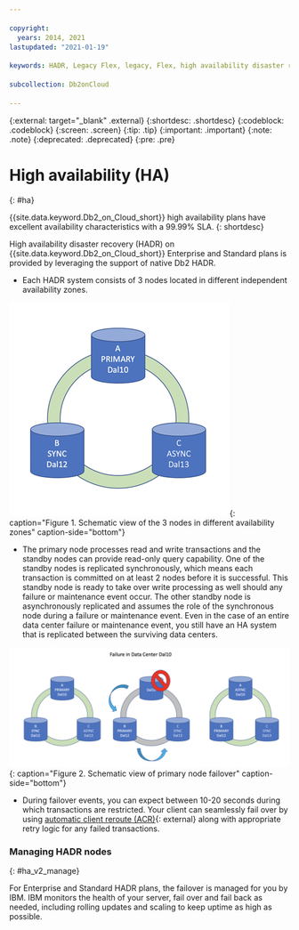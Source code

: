 ```yaml
---

copyright:
  years: 2014, 2021
lastupdated: "2021-01-19"

keywords: HADR, Legacy Flex, legacy, Flex, high availability disaster recovery

subcollection: Db2onCloud

---
```


<!-- Attribute definitions --> 
{:external: target="_blank" .external}
{:shortdesc: .shortdesc}
{:codeblock: .codeblock}
{:screen: .screen}
{:tip: .tip}
{:important: .important}
{:note: .note}
{:deprecated: .deprecated}
{:pre: .pre}

# High availability (HA)
{: #ha}

{{site.data.keyword.Db2_on_Cloud_short}} high availability plans have excellent availability characteristics with a 99.99% SLA. 
{: shortdesc}

<!--
## Standard and Enterprise plans
{: #ha_v2_ha}
-->

High availability disaster recovery (HADR) on {{site.data.keyword.Db2_on_Cloud_short}} Enterprise and Standard plans is provided by leveraging the support of native Db2 HADR. 

- Each HADR system consists of 3 nodes located in different independent availability zones.  

![Schematic view of the 3 nodes in different availability zones](images/ha_AZ_small.png "Schematic view of the 3 nodes in different availability zones"){: caption="Figure 1. Schematic view of the 3 nodes in different availability zones" caption-side="bottom"}

- The primary node processes read and write transactions and the standby nodes can provide read-only query capability. One of the standby nodes is replicated synchronously, which means each transaction is committed on at least 2 nodes before it is successful. This standby node is ready to take over write processing as well should any failure or maintenance event occur. The other standby node is asynchronously replicated and assumes the role of the synchronous node during a failure or maintenance event. Even in the case of an entire data center failure or maintenance event, you still have an HA system that is replicated between the surviving data centers.

![Schematic view of primary node failover](images/ha_failure.png "Schematic view of primary node failover"){: caption="Figure 2. Schematic view of primary node failover" caption-side="bottom"}

- During failover events, you can expect between 10-20 seconds during which transactions are restricted. Your client can seamlessly fail over by using [automatic client reroute (ACR)](https://www.ibm.com/support/knowledgecenter/SSEPGG_11.5.0/com.ibm.db2.luw.admin.ha.doc/doc/r0023392.html){: external} along with appropriate retry logic for any failed transactions.

### Managing HADR nodes
{: #ha_v2_manage}

For Enterprise and Standard HADR plans, the failover is managed for you by IBM. IBM monitors the health of your server, fail over and fail back as needed, including rolling updates and scaling to keep uptime as high as possible.

<!--
## Legacy Flex plans
{: #ha_legacy}

High availability on {{site.data.keyword.Db2_on_Cloud_short}} Legacy Flex plans is provided by leveraging the support of native Db2 HADR.

- Each HA system consists of 2 nodes. 

![Schematic view of the 2 nodes](images/legacy_ha_small.png "Schematic view of the 2 nodes"){: caption="Figure 1. Schematic view of the 2 nodes" caption-side="bottom"}

- The primary node processes read and write transactions while the standby node is replicated synchronously, which means each transaction is committed on at least 2 nodes before it is successful. This standby node is ready to take over write processing as well should any failure or maintenance event occur. 

![Schematic view of primary node failover](images/legacy_ha_fail.png "Schematic view of primary node failover"){: caption="Figure 2. Schematic view of primary node failover" caption-side="bottom"}

The standard high availability plans without a disaster recovery (DR) node provide seamless failover and rolling updates. They are managed for you by using [automatic client reroute (ACR)](https://www.ibm.com/support/knowledgecenter/SSEPGG_11.5.0/com.ibm.db2.luw.admin.ha.doc/doc/r0023392.html){: external} and portable IPs.

### Managing high availability nodes
{: #ha_manage}

For standard HA nodes, which are not offsite, the failover is managed for you by IBM. IBM monitors the health of your server, fail over and fail back as needed, including rolling updates and scaling to keep uptime as high as possible.
-->

